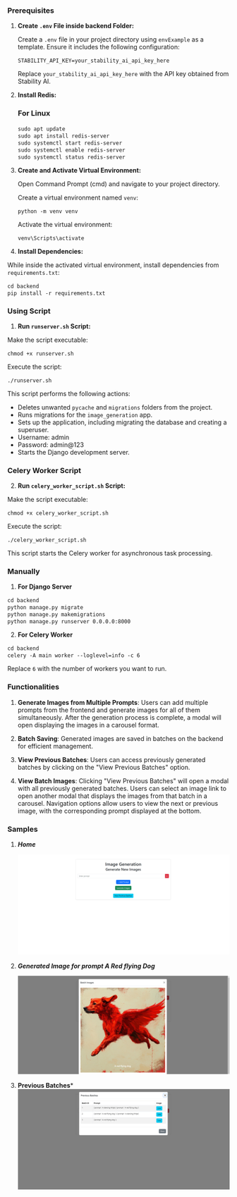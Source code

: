 ### Prerequisites

1. **Create `.env` File inside backend Folder:**

    Create a `.env` file in your project directory using `envExample` as a template. Ensure it includes the following configuration:

    ```
    STABILITY_API_KEY=your_stability_ai_api_key_here
    ```

    Replace `your_stability_ai_api_key_here` with the API key obtained from Stability AI.

2. **Install Redis:**

    ### For Linux
    ```
    sudo apt update
    sudo apt install redis-server
    sudo systemctl start redis-server
    sudo systemctl enable redis-server
    sudo systemctl status redis-server
    ```

3. **Create and Activate Virtual Environment:**

   Open Command Prompt (cmd) and navigate to your project directory.

   Create a virtual environment named `venv`:

   ```
   python -m venv venv
   ```

   Activate the virtual environment:
   
   ```
   venv\Scripts\activate
   ```


4. **Install Dependencies:**

 While inside the activated virtual environment, install dependencies from `requirements.txt`:

 ```
 cd backend
 pip install -r requirements.txt
 ```

### Using Script

1. **Run `runserver.sh` Script:**

 Make the script executable:

 ```
 chmod +x runserver.sh
 ```

 Execute the script:

 ```
 ./runserver.sh
 ```
 
 This script performs the following actions:
 - Deletes unwanted `pycache` and `migrations` folders from the project.
 - Runs migrations for the `image_generation` app.
 - Sets up the application, including migrating the database and creating a superuser.
 - Username: admin
 - Password: admin@123
 - Starts the Django development server.

### Celery Worker Script

2. **Run `celery_worker_script.sh` Script:**

 Make the script executable:

 ```
 chmod +x celery_worker_script.sh
 ```

 Execute the script:

 ```
 ./celery_worker_script.sh
 ```

 This script starts the Celery worker for asynchronous task processing.

### Manually

1. **For Django Server**

 ```
 cd backend
 python manage.py migrate
 python manage.py makemigrations
 python manage.py runserver 0.0.0.0:8000
 ```

2. **For Celery Worker**

 ```
 cd backend
 celery -A main worker --loglevel=info -c 6
 ```

 Replace `6` with the number of workers you want to run.


### Functionalities

1. **Generate Images from Multiple Prompts**: Users can add multiple prompts from the frontend and generate images for all of them simultaneously. After the generation process is complete, a modal will open displaying the images in a carousel format.

2. **Batch Saving**: Generated images are saved in batches on the backend for efficient management.

3. **View Previous Batches**: Users can access previously generated batches by clicking on the "View Previous Batches" option.

4. **View Batch Images**: Clicking "View Previous Batches" will open a modal with all previously generated batches. Users can select an image link to open another modal that displays the images from that batch in a carousel. Navigation options allow users to view the next or previous image, with the corresponding prompt displayed at the bottom.


### Samples

1. ***Home***

    ![Home](./samples/home.png)

3. ***Generated Image for prompt A Red flying Dog***

    ![Generated Image](./samples/generated_image.png)


2. **Previous Batches***
    ![Previous Batches](./samples/previous_batches.png)


